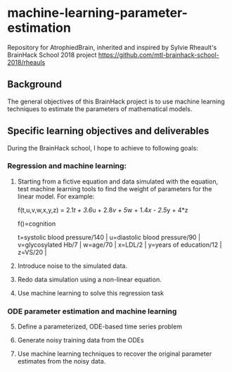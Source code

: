 # machine-learning-parameter-estimation
Repository for AtrophiedBrain, inherited and inspired by Sylvie Rheault's BrainHack School 2018 project https://github.com/mtl-brainhack-school-2018/rheauls

## Background
The general objectives of this BrainHack project is to use machine learning techniques to estimate the parameters of mathematical models.

## Specific learning objectives and deliverables
During the BrainHack school, I hope to achieve to following goals:

### Regression and machine learning:

1) Starting from a fictive equation and data simulated with the equation, test machine learning tools to find the weight of parameters for the linear model.  For example:

   f(t,u,v,w,x,y,z) = 2.1*t + 3.6*u + 2.8*v + 5*w + 1.4*x - 2.5*y + 4*z
   
   f()=cognition
   
   t=systolic blood pressure/140 | u=diastolic blood pressure/90 | v=glycosylated Hb/7 | w=age/70 | x=LDL/2 | y=years of education/12 | z=VS/20 |   
   
2) Introduce noise to the simulated data.

3) Redo data simulation using a non-linear equation.

4) Use machine learning to solve this regression task

### ODE parameter estimation and machine learning

5) Define a parameterized, ODE-based time series problem

6) Generate noisy training data from the ODEs

6) Use machine learning techniques to recover the original parameter estimates from the noisy data.
